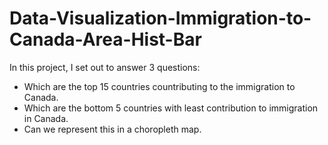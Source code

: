 # Data-Visualization-Immigration-to-Canada-Area-Hist-Bar

In this project, I set out to answer 3 questions:
* Which are the top 15 countries countributing to the immigration to Canada.
* Which are the bottom 5 countries with least contribution to immigration in Canada.
* Can we represent this in a choropleth map.